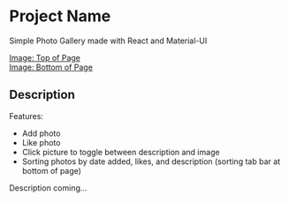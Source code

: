# Project Name

Simple Photo Gallery made with React and Material-UI

[Image: Top of Page](https://imgur.com/Xcqt2ie) <br />
[Image: Bottom of Page](https://imgur.com/AWb367l)

## Description

Features:
- Add photo
- Like photo
- Click picture to toggle between description and image
- Sorting photos by date added, likes, and description (sorting tab bar at bottom of page)

Description coming...
